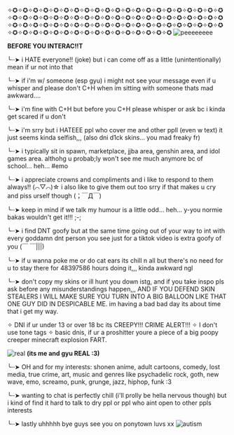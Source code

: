 ✧✪✧✪✧✪✧✪✧✪✧✪✧✪✧✪✧✪✧✪✧✪✧✪✧✪✧✪✧✪✧✪✧✪✧✪✧✪✧✪✧✪✧✪✧✪✧✪✧✪✧✪✧✪✧✪✧✪✧✪✧✪✧✪✧✪✧✪✧✪✧✪✧✪✧✪✧✪✧✪✧✪✧✪✧✪✧✪✧✪✧✪✧✪✧✪✧✪✧✪✧✪✧✪✧✪✧✪✧✪✧✪✧✪✧✪✧✪✧✪✧✪✧✪✧✪✧✪✧✪✧✪✧✪✧✪✧✪✧✪✧✪✧✪✧✪✧✪✧✪✧✪✧✪✧✪✧✪
![peeeeeeee](https://github.com/nastyoldhorse/nastyoldhorse/assets/155399375/592a1d8d-ab5d-4c63-a744-b19f9ecbb5a3)

**BEFORE YOU INTERAC!!T**

╰┈➤ i HATE everyone!! (joke) but i can come off as a little (unintentionally) mean if ur not into that

╰┈➤ if i'm w/ someone (esp gyu) i might not see your message even if u whisper and please don't C+H when im sitting with someone thats mad awkward....

╰┈➤ i'm fine with C+H but before you C+H please whisper or ask bc i kinda get scared if u don't

╰┈➤ i'm srry but i HATEEE ppl who cover me and other ppll (even w text) it just seems kinda selfish,,, (also dni d1ck skins... you mad freaky fr)

╰┈➤ i typically sit in spawn, marketplace, jjba area, genshin area, and idol games area. althohg u probab;ly won't see me much anymore bc of school... heh... #emo

╰┈➤ i appreciate crowns and compliments and i like to respond to them always!! (⌒▽⌒)☆ i also like to give them out too srry if that makes u cry and piss urself though (；￣Д￣)

╰┈➤ keep in mind if we talk my humour is a little odd... heh... y-you normie bakas wouldn't get it!!! ;-;

╰┈➤ i find DNT goofy but at the same time going out of your way to int with every goddamn dnt person you see just for a tiktok video is extra goofy of you 	(￣ ￣|||)

╰┈➤ if u wanna poke me or do cat ears its chill n all but there's no need for u to stay there for 48397586 hours doing it,,, kinda awkward ngl

╰┈➤ don't copy my skins or ill hunt you down istg, and if you take inspo pls ask before any misunderstandings happen,,, AND IF YOU DEFEND SKIN STEALERS I WILL MAKE SURE YOU TURN INTO A BIG BALLOON LIKE THAT ONE GUY DID IN DESPICABLE ME. im having a bad bad day its about time that i get my way.

✧ DNI if ur under 13 or over 18 bc its CREEPY!!! CRIME ALERT!!!
✧ I don't use tone tags
✧ basic dnis, if ur a proshitter youre a piece of a big poopy creeper minecraft explosion FART.

  ![real](https://github.com/nastyoldhorse/nastyoldhorse/assets/155399375/e8d32cc0-27a5-4618-8550-cf83c46089c7)
**(its me and gyu REAL :3)**

╰┈➤ OH and for my interests: shonen anime, adult cartoons, comedy, lost media, true crime, art, music and genres like psychadelic rock, goth, new wave, emo, screamo, punk, grunge, jazz, hiphop, funk :3

╰┈➤ wanting to chat is perfectly chill (i'll prolly be hella nervous though) but i kind of find it hard to talk to dry ppl or ppl who aint open to other ppls interests

╰┈➤ lastly uhhhhh bye guys see you on ponytown luvs xx
![autism](https://github.com/nastyoldhorse/nastyoldhorse/assets/155399375/f7d98364-4c12-4398-8e78-7f26d43c7b8e)
